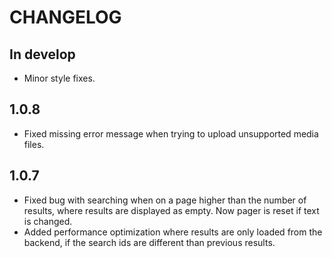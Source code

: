 # CHANGELOG

## In develop

* Minor style fixes.

## 1.0.8

* Fixed missing error message when trying to upload unsupported media files.

## 1.0.7

* Fixed bug with searching when on a page higher than the number of results,
where results are displayed as empty. Now pager is reset if text is changed.
* Added performance optimization where results are only loaded from the backend,
if the search ids are different than previous results.
